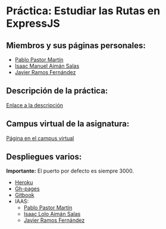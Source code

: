 # Práctica: Estudiar las Rutas en ExpressJS

## Miembros y sus páginas personales:

* [Pablo Pastor Martín](https://alu0100890839.github.io/)
* [Isaac Manuel Aimán Salas](https://alu0100841565.github.io/)
* [Javier Ramos Fernández](https://alu0100884982.github.io)

## Descripción de la práctica:

[Enlace a la descripción](https://casianorodriguezleon.gitbooks.io/ull-esit-1617/practicas/practicalearningrouting.html)

## Campus virtual de la asignatura:

[Página en el campus virtual](https://campusvirtual.ull.es/1617/course/view.php?id=1148)

## Despliegues varios:

**Importante:** El puerto por defecto es siempre 3000.

* [Heroku]()
* [Gh-pages]()
* [Gitbook]()
* IAAS:
  * [Pablo Pastor Martín]()
  * [Isaac Lolo Aimán Salas]()
  * [Javier Ramos Fernández]()

